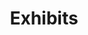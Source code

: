 ---
title: Exhibits
layout: exhibits
permalink: exhibits.html
description: stories/digital exibits related to the Germantown YWCA
---